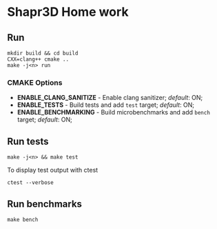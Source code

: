 # Shapr3D Home work

## Run

```
mkdir build && cd build
CXX=clang++ cmake ..
make -j<n> run
```

### CMAKE Options

- **ENABLE_CLANG_SANITIZE** - Enable clang sanitizer; *default*: ON;
- **ENABLE_TESTS** - Build tests and add `test` target; *default*: ON;
- **ENABLE_BENCHMARKING** - Build microbenchmarks and add `bench` target; *default*: ON;

## Run tests

```
make -j<n> && make test
```

To display test output with ctest

```
ctest --verbose
```

## Run benchmarks

```
make bench
```
